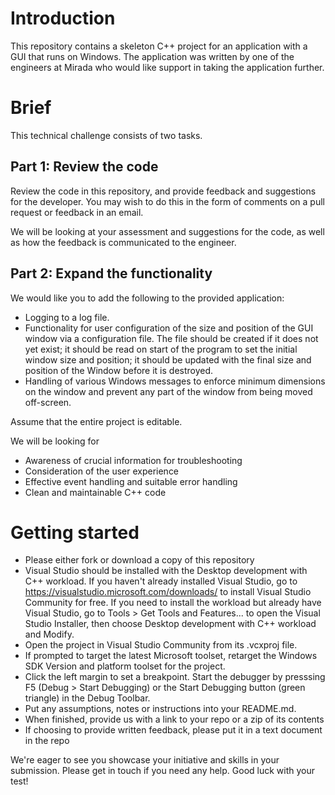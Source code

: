 # Introduction
This repository contains a skeleton C++ project for an application with a GUI that runs on Windows. The application was written by one of the engineers at Mirada who would like support in taking the application further.

# Brief
This technical challenge consists of two tasks.

## Part 1: Review the code
Review the code in this repository, and provide feedback and suggestions for the developer. You may wish to do this in the form of comments on a pull request or feedback in an email.

We will be looking at your assessment and suggestions for the code, as well as how the feedback is communicated to the engineer. 

## Part 2: Expand the functionality
We would like you to add the following to the provided application:
- Logging to a log file.
- Functionality for user configuration of the size and position of the GUI window via a configuration file. The file should be created if it does not yet exist; it should be read on start of the program to set the initial window size and position; it should be updated with the final size and position of the Window before it is destroyed.
- Handling of various Windows messages to enforce minimum dimensions on the window and prevent any part of the window from being moved off-screen.

Assume that the entire project is editable. 

We will be looking for
- Awareness of crucial information for troubleshooting
- Consideration of the user experience
- Effective event handling and suitable error handling
- Clean and maintainable C++ code

# Getting started
- Please either fork or download a copy of this repository
- Visual Studio should be installed with the Desktop development with C++ workload. If you haven't already installed Visual Studio, go to https://visualstudio.microsoft.com/downloads/ to install Visual Studio Community for free. If you need to install the workload but already have Visual Studio, go to Tools > Get Tools and Features... to open the Visual Studio Installer, then choose Desktop development with C++ workload and Modify.
- Open the project in Visual Studio Community from its .vcxproj file.
- If prompted to target the latest Microsoft toolset, retarget the Windows SDK Version and platform toolset for the project.
- Click the left margin to set a breakpoint. Start the debugger by presssing F5 (Debug > Start Debugging) or the Start Debugging button (green triangle) in the Debug Toolbar.
- Put any assumptions, notes or instructions into your README.md. 
- When finished, provide us with a link to your repo or a zip of its contents 
- If choosing to provide written feedback, please put it in a text document in the repo 

We're eager to see you showcase your initiative and skills in your submission. Please get in touch if you need any help. Good luck with your test!
